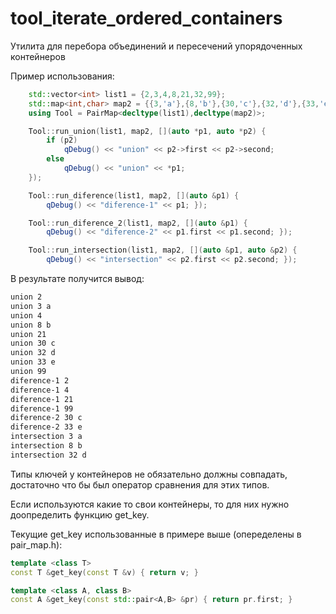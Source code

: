 # tool_iterate_ordered_containers
Утилита для перебора объединений и пересечений упорядоченных контейнеров

Пример использования:

```cpp
    std::vector<int> list1 = {2,3,4,8,21,32,99};
    std::map<int,char> map2 = {{3,'a'},{8,'b'},{30,'c'},{32,'d'},{33,'e'}};
    using Tool = PairMap<decltype(list1),decltype(map2)>;

    Tool::run_union(list1, map2, [](auto *p1, auto *p2) {
        if (p2)
            qDebug() << "union" << p2->first << p2->second;
        else
            qDebug() << "union" << *p1;
    });

    Tool::run_diference(list1, map2, [](auto &p1) {
        qDebug() << "diference-1" << p1; });

    Tool::run_diference_2(list1, map2, [](auto &p1) {
        qDebug() << "diference-2" << p1.first << p1.second; });

    Tool::run_intersection(list1, map2, [](auto &p1, auto &p2) {
        qDebug() << "intersection" << p2.first << p2.second; });
```
В результате получится вывод:

```txt
union 2
union 3 a
union 4
union 8 b
union 21
union 30 c
union 32 d
union 33 e
union 99
diference-1 2
diference-1 4
diference-1 21
diference-1 99
diference-2 30 c
diference-2 33 e
intersection 3 a
intersection 8 b
intersection 32 d
```

Типы ключей у контейнеров не обязательно должны совпадать,
достаточно что бы был оператор сравнения для этих типов.

Если используются какие то свои контейнеры,
то для них нужно доопределить функцию get_key.

Текущие get_key использованные в примере выше (опеределены в pair_map.h):
```cpp
template <class T>
const T &get_key(const T &v) { return v; }

template <class A, class B>
const A &get_key(const std::pair<A,B> &pr) { return pr.first; }
```

